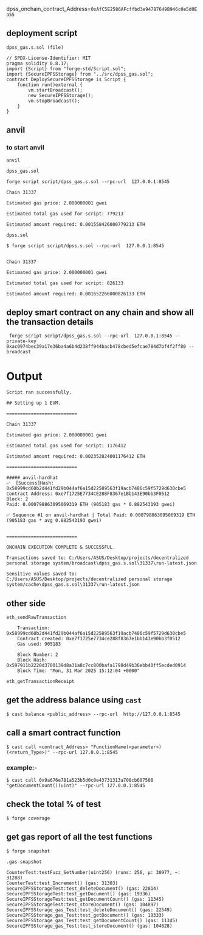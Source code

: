 dpss_onchain_contract_Address=`0xAfC5E2586AFcffbd3e94787649B946c0e5d0Ea55`

## deployment script
`dpss_gas.s.sol (file)`
```solidity
// SPDX-License-Identifier: MIT
pragma solidity 0.8.17;
import {Script} from "forge-std/Script.sol";
import {SecureIPFSStorage} from "../src/dpss_gas.sol";
contract DeploySecureIPFSStorage is Script {
    function run()external {
        vm.startBroadcast();
        new SecureIPFSStorage();
        vm.stopBroadcast();
    }
}
```


## anvil
### to start anvil
```shell
anvil
```

`dpss_gas.sol`
```shell
forge script script/dpss_gas.s.sol --rpc-url  127.0.0.1:8545
```

```shell
Chain 31337

Estimated gas price: 2.000000001 gwei

Estimated total gas used for script: 779213

Estimated amount required: 0.001558426000779213 ETH
```
`dpss.sol`
```shell
$ forge script script/dpss.s.sol --rpc-url  127.0.0.1:8545
```
```shell

Chain 31337

Estimated gas price: 2.000000001 gwei

Estimated total gas used for script: 826133

Estimated amount required: 0.001652266000826133 ETH
```

## deploy smart contract on any chain and show all the transaction details
``` 
 forge script script/dpss_gas.s.sol --rpc-url  127.0.0.1:8545 --private-key  0xac0974bec39a17e36ba4a6b4d238ff944bacb478cbed5efcae784d7bf4f2ff80 --broadcast
```
# Output

```
Script ran successfully.

## Setting up 1 EVM.

==========================

Chain 31337

Estimated gas price: 2.000000001 gwei

Estimated total gas used for script: 1176412

Estimated amount required: 0.002352824001176412 ETH

==========================

##### anvil-hardhat
✅  [Success]Hash: 0x58999cd60b2d441fd29b044af6a15d22589563f19acb7486c59f5729d630cbe5
Contract Address: 0xe7f1725E7734CE288F8367e1Bb143E90bb3F0512
Block: 2
Paid: 0.000798863095069319 ETH (905183 gas * 0.882543193 gwei)

✅ Sequence #1 on anvil-hardhat | Total Paid: 0.000798863095069319 ETH (905183 gas * avg 0.882543193 gwei)


==========================

ONCHAIN EXECUTION COMPLETE & SUCCESSFUL.

Transactions saved to: C:/Users/ASUS/Desktop/projects/decentralized personal storage system/broadcast\dpss_gas.s.sol\31337\run-latest.json

Sensitive values saved to: C:/Users/ASUS/Desktop/projects/decentralized personal storage system/cache\dpss_gas.s.sol\31337\run-latest.json
```

## other side
```
eth_sendRawTransaction

    Transaction: 0x58999cd60b2d441fd29b044af6a15d22589563f19acb7486c59f5729d630cbe5
    Contract created: 0xe7f1725e7734ce288f8367e1bb143e90bb3f0512
    Gas used: 905183

    Block Number: 2
    Block Hash: 0x597911b2220d3700139d8a31a8c7cc800bafa1798d49b36ebb40ff5ecded0914
    Block Time: "Mon, 31 Mar 2025 15:12:04 +0000"

eth_getTransactionReceipt
```

## get the address balance using `cast`
```shell
$ cast balance <public_address> --rpc-url  http://127.0.0.1:8545
```

## call a smart contract function
```shell
$ cast call <contract_Address> "FunctionName(<parameter>)(<return_Type>)" --rpc-url 127.0.0.1:8545
```
### example:-
```shell
$ cast call 0x9a676e781a523b5d0c0e43731313a708cb607508 "getDocumentCount()(uint)" --rpc-url 127.0.0.1:8545
```



## check the total % of test
```shell
$ forge coverage
```
## get gas report of all the test functions
```shell
$ forge snapshot
```

`.gas-snapshot`
```.gas-snapshot
CounterTest:testFuzz_SetNumber(uint256) (runs: 256, μ: 30977, ~: 31288)
CounterTest:test_Increment() (gas: 31303)
SecureIPFSStorageTest:test_deleteDocument() (gas: 22814)
SecureIPFSStorageTest:test_getDocument() (gas: 19336)
SecureIPFSStorageTest:test_getDocumentCount() (gas: 11345)
SecureIPFSStorageTest:test_storeDocument() (gas: 104897)
SecureIPFSStorage_gas_Test:test_deleteDocument() (gas: 22549)
SecureIPFSStorage_gas_Test:test_getDocument() (gas: 19333)
SecureIPFSStorage_gas_Test:test_getDocumentCount() (gas: 11345)
SecureIPFSStorage_gas_Test:test_storeDocument() (gas: 104628)
```